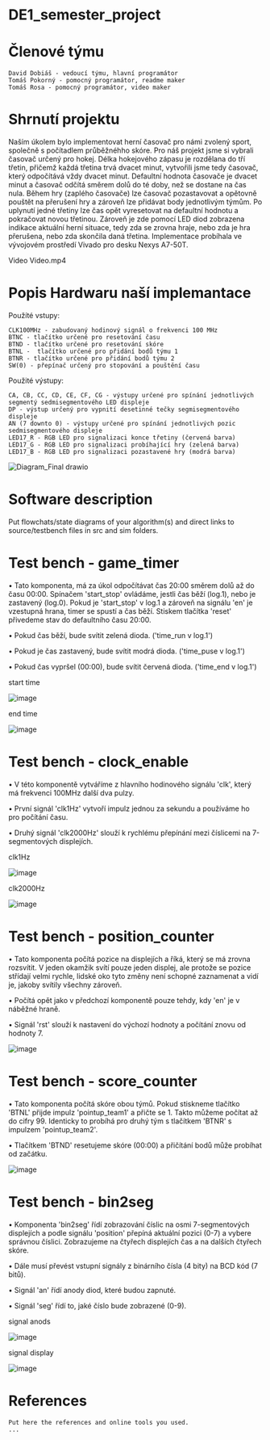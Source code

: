 # DE1_semester_project
# Členové týmu

    David Dobiáš - vedoucí týmu, hlavní programátor
    Tomáš Pokorný - pomocný programátor, readme maker
    Tomáš Rosa - pomocný programátor, video maker

# Shrnutí projektu

Naším úkolem bylo implementovat herní časovač pro námi zvolený sport, společně s počítadlem průběžnéhho skóre. Pro náš projekt jsme si vybrali časovač určený pro hokej. Délka hokejového zápasu je rozdělana do tří třetin, přičemž každá třetina trvá dvacet minut, vytvořili jsme tedy časovač, který odpočítává vždy dvacet minut. Defaultní hodnota časovače je dvacet minut a časovač odčítá směrem dolů do té doby, než se dostane na čas nula. Během hry (zaplého časovače) lze časovač pozastavovat a opětovně pouštět na přerušení hry a zároveň lze přidávat body jednotlivým týmům. Po uplynutí jedné třetiny lze čas opět vyresetovat na defaultní hodnotu a pokračovat novou třetinou. Zároveň je zde pomocí LED diod zobrazena indikace aktuální herní situace, tedy zda se zrovna hraje, nebo zda je hra přerušena, nebo zda skončila daná třetina. Implementace probíhala ve vývojovém prostředí Vivado pro desku Nexys A7-50T.

Video Video.mp4

# Popis Hardwaru naší implemantace

Použíté vstupy:

    CLK100MHz - zabudovaný hodinový signál o frekvenci 100 MHz
    BTNC - tlačítko určené pro resetování času
    BTND - tlačítko určené pro resetování skóre
    BTNL -  tlačítko určené pro přidání bodů týmu 1
    BTNR - tlačítko určené pro přidání bodů týmu 2
    SW(0) - přepínač určený pro stopování a pouštění času

Použité výstupy:

    CA, CB, CC, CD, CE, CF, CG - výstupy určené pro spínání jednotlivých segmentý sedmisegmentového LED displeje
    DP - výstup určený pro vypnití desetinné tečky segmisegmentového displeje
    AN (7 downto 0) - výstupy určené pro spínání jednotlivých pozic sedmisegmentového displeje
    LED17_R - RGB LED pro signalizaci konce třetiny (červená barva)
    LED17_G - RGB LED pro signalizaci probíhající hry (zelená barva)
    LED17_B - RGB LED pro signalizaci pozastavené hry (modrá barva)

    
![Diagram_Final drawio](https://github.com/user-attachments/assets/cb55c96e-043b-4845-b9bf-1b584d4af58c)


# Software description

Put flowchats/state diagrams of your algorithm(s) and direct links to source/testbench files in src and sim folders.


# Test bench - game_timer

•    Tato komponenta, má za úkol odpočítávat čas 20:00 směrem dolů až do času 00:00. Spínačem 'start_stop' ovládáme, jestli čas běží (log.1), nebo je zastavený (log.0). Pokud je 'start_stop' v log.1 a zároveň na signálu 'en' je vzestupná hrana, timer se spustí a čas běží. Stiskem tlačítka 'reset' přivedeme stav do defaultního času 20:00.

•    Pokud čas běží, bude svítit zelená dioda. ('time_run v log.1')

•    Pokud je čas zastavený, bude svítit modrá dioda. ('time_puse v log.1')

•    Pokud čas vypršel (00:00), bude svítit červená dioda. ('time_end v log.1')

start time

![image](https://github.com/user-attachments/assets/2b1d12e3-590c-4a23-9931-89833953fc49)


end time

![image](https://github.com/user-attachments/assets/8cc6134e-7f44-4e99-8ee8-7297b065fa0e)

# Test bench - clock_enable

•    V této komponentě vytváříme z hlavního hodinového signálu 'clk', který má frekvenci 100MHz další dva pulzy.

•    První signál 'clk1Hz' vytvoří impulz jednou za sekundu a používáme ho pro počítání času.

•    Druhý signál 'clk2000Hz' slouží k rychlému přepínání mezi číslicemi na 7-segmentových displejích.

clk1Hz

![image](https://github.com/user-attachments/assets/a5dc51df-c666-4ca1-ad01-afa8176fc6c2)

clk2000Hz

![image](https://github.com/user-attachments/assets/04c009b0-687f-4153-8ea1-8267460569d4)


# Test bench - position_counter

•    Tato komponenta počítá pozice na displejích a říká, který se má zrovna rozsvítit. V jeden okamžik svítí pouze jeden displej, ale protože se pozice střídají velmi rychle, lidské oko tyto změny není schopné zaznamenat a vidí je, jakoby svítily všechny zároveň.

•    Počítá opět jako v předchozí komponentě pouze tehdy, kdy 'en' je v náběžné hraně.

•    Signál 'rst' slouží k nastavení do výchozí hodnoty a počítání znovu od hodnoty 7.

![image](https://github.com/user-attachments/assets/fbb1e923-d7d1-4511-851b-5ef3be76bf25)

# Test bench - score_counter

•    Tato komponenta počítá skóre obou týmů. Pokud stiskneme tlačítko 'BTNL' přijde impulz 'pointup_team1' a přičte se 1. Takto můžeme počítat až do cifry 99. Identicky to probíhá pro druhý tým s tlačítkem 'BTNR' s impulzem 'pointup_team2'.

•    Tlačítkem 'BTND' resetujeme skóre (00:00) a přičítání bodů může probíhat od začátku.

![image](https://github.com/user-attachments/assets/bd5bb028-3f0f-49eb-b3fe-aa30441edbc4)

# Test bench - bin2seg

•    Komponenta 'bin2seg' řídí zobrazování číslic na osmi 7-segmentových displejích a podle signálu 'position' přepíná aktuální pozici (0-7) a vybere správnou číslici. Zobrazujeme na čtyřech displejích čas a na dalších čtyřech skóre.

•    Dále musí převést vstupní signály z binárního čísla (4 bity) na BCD kód (7 bitů).

•    Signál 'an' řídí anody diod, které budou zapnuté.

•    Signál 'seg' řídí to, jaké číslo bude zobrazené (0-9).

signal anods

![image](https://github.com/user-attachments/assets/06ac7403-d577-4ee3-9759-d6fe19150125)

signal display

![image](https://github.com/user-attachments/assets/14581442-afed-4af6-96d1-129429118d39)





# References

    Put here the references and online tools you used.
    ...

